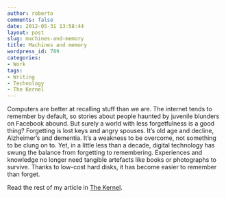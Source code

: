 ```yaml
---
author: roberto
comments: false
date: 2012-05-31 13:58:44
layout: post
slug: machines-and-memory
title: Machines and memory
wordpress_id: 789
categories:
- Work
tags:
- Writing
- Technology
- The Kernel
---
```


Computers are better at recalling stuff than we are. The internet tends to remember by default, so stories about people haunted by juvenile blunders on Facebook abound. But surely a world with less forgetfulness is a good thing? Forgetting is lost keys and angry spouses. It’s old age and decline, Alzheimer’s and dementia. It’s a weakness to be overcome, not something to be clung on to. Yet, in a little less than a decade, digital technology has swung the balance from forgetting to remembering. Experiences and knowledge no longer need tangible artefacts like books or photographs to survive. Thanks to low-cost hard disks, it has become easier to remember than forget.

Read the rest of my article in [The Kernel](http://www.kernelmag.com/features/essay/2466/they-must-learn-to-forget/).

